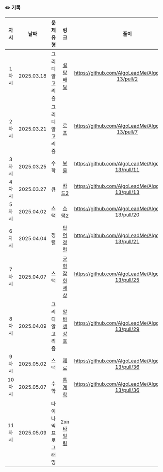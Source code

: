 ### ✏️ 기록   
 
 | 차시 |    날짜    | 문제유형 | 링크 | 풀이 |
 |:----:|:---------:|:----:|:-----:|:----:|
 | 1차시 | 2025.03.18 |  그리디 알고리즘  | [설탕 배달](https://www.acmicpc.net/problem/2839)|https://github.com/AlgoLeadMe/AlgoLeadMe-13/pull/2|
 | 2차시 | 2025.03.21 |  그리디 알고리즘  | [로프](https://www.acmicpc.net/problem/2217)|https://github.com/AlgoLeadMe/AlgoLeadMe-13/pull/7|
 | 3차시 | 2025.03.25 |  수학  | [보물](https://www.acmicpc.net/problem/1026)|https://github.com/AlgoLeadMe/AlgoLeadMe-13/pull/11|
 | 4차시 | 2025.03.27 |  큐  | [ 카드2 ](https://www.acmicpc.net/problem/2164)|https://github.com/AlgoLeadMe/AlgoLeadMe-13/pull/13|
 | 5차시 | 2025.04.02 |  스택  | [스택2](https://www.acmicpc.net/problem/28278)|https://github.com/AlgoLeadMe/AlgoLeadMe-13/pull/20|
 | 6차시 | 2025.04.04 |  정렬  | [단어 정렬](https://www.acmicpc.net/problem/1181)|https://github.com/AlgoLeadMe/AlgoLeadMe-13/pull/21|
 | 7차시 | 2025.04.07 |  스택  | [균형 잡힌 세상](https://www.acmicpc.net/problem/4949)|https://github.com/AlgoLeadMe/AlgoLeadMe-13/pull/25|
 | 8차시 | 2025.04.09 |  그리디 알고리즘  | [알바생 강호](https://www.acmicpc.net/problem/1758)|https://github.com/AlgoLeadMe/AlgoLeadMe-13/pull/29|
 | 9차시 | 2025.05.02 |  스택  | [제로](https://www.acmicpc.net/problem/10773)|https://github.com/AlgoLeadMe/AlgoLeadMe-13/pull/36|
 | 10차시| 2025.05.07 |  수학  | [통계학](https://www.acmicpc.net/problem/2108)|https://github.com/AlgoLeadMe/AlgoLeadMe-13/pull/36|
 | 11차시| 2025.05.09 |  다이나믹 프로그래밍  | [2xn 타일링](https://www.acmicpc.net/problem/11726)||
